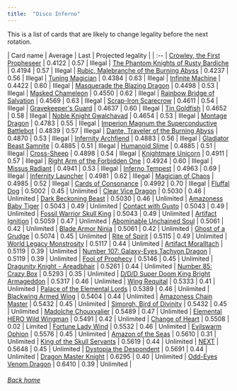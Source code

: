 ```yaml
---
title:  "Disco Inferno"
---
```


This is a list of cards that are likely to change legality before the next rotation.

| Card name | Average | Last | Projected legality |
| :-- |
[Crowley, the First Propheseer](https://db.ygoprodeck.com/card/?search=Crowley,%20the%20First%20Propheseer) | 0.4122 | 0.57 | Illegal |
[The Phantom Knights of Rusty Bardiche](https://db.ygoprodeck.com/card/?search=The%20Phantom%20Knights%20of%20Rusty%20Bardiche) | 0.4194 | 0.57 | Illegal |
[Rubic, Malebranche of the Burning Abyss](https://db.ygoprodeck.com/card/?search=Rubic,%20Malebranche%20of%20the%20Burning%20Abyss) | 0.4237 | 0.56 | Illegal |
[Tuning Magician](https://db.ygoprodeck.com/card/?search=Tuning%20Magician) | 0.4384 | 0.63 | Illegal |
[Infinite Machine](https://db.ygoprodeck.com/card/?search=Infinite%20Machine) | 0.4422 | 0.60 | Illegal |
[Masquerade the Blazing Dragon](https://db.ygoprodeck.com/card/?search=Masquerade%20the%20Blazing%20Dragon) | 0.4498 | 0.53 | Illegal |
[Masked Chameleon](https://db.ygoprodeck.com/card/?search=Masked%20Chameleon) | 0.4550 | 0.62 | Illegal |
[Rainbow Bridge of Salvation](https://db.ygoprodeck.com/card/?search=Rainbow%20Bridge%20of%20Salvation) | 0.4569 | 0.63 | Illegal |
[Scrap-Iron Scarecrow](https://db.ygoprodeck.com/card/?search=Scrap-Iron%20Scarecrow) | 0.4611 | 0.54 | Illegal |
[Gravekeeper's Guard](https://db.ygoprodeck.com/card/?search=Gravekeeper's%20Guard) | 0.4637 | 0.60 | Illegal |
[Tin Goldfish](https://db.ygoprodeck.com/card/?search=Tin%20Goldfish) | 0.4652 | 0.58 | Illegal |
[Noble Knight Gwalchavad](https://db.ygoprodeck.com/card/?search=Noble%20Knight%20Gwalchavad) | 0.4654 | 0.53 | Illegal |
[Montage Dragon](https://db.ygoprodeck.com/card/?search=Montage%20Dragon) | 0.4783 | 0.55 | Illegal |
[Imperion Magnum the Superconductive Battlebot](https://db.ygoprodeck.com/card/?search=Imperion%20Magnum%20the%20Superconductive%20Battlebot) | 0.4839 | 0.57 | Illegal |
[Dante, Traveler of the Burning Abyss](https://db.ygoprodeck.com/card/?search=Dante,%20Traveler%20of%20the%20Burning%20Abyss) | 0.4870 | 0.53 | Illegal |
[Infernity Archfiend](https://db.ygoprodeck.com/card/?search=Infernity%20Archfiend) | 0.4883 | 0.56 | Illegal |
[Gladiator Beast Samnite](https://db.ygoprodeck.com/card/?search=Gladiator%20Beast%20Samnite) | 0.4885 | 0.51 | Illegal |
[Humanoid Slime](https://db.ygoprodeck.com/card/?search=Humanoid%20Slime) | 0.4885 | 0.51 | Illegal |
[Cross-Sheep](https://db.ygoprodeck.com/card/?search=Cross-Sheep) | 0.4898 | 0.54 | Illegal |
[Knightmare Unicorn](https://db.ygoprodeck.com/card/?search=Knightmare%20Unicorn) | 0.4911 | 0.57 | Illegal |
[Right Arm of the Forbidden One](https://db.ygoprodeck.com/card/?search=Right%20Arm%20of%20the%20Forbidden%20One) | 0.4924 | 0.60 | Illegal |
[Missus Radiant](https://db.ygoprodeck.com/card/?search=Missus%20Radiant) | 0.4941 | 0.53 | Illegal |
[Inferno Tempest](https://db.ygoprodeck.com/card/?search=Inferno%20Tempest) | 0.4963 | 0.69 | Illegal |
[Infernity Launcher](https://db.ygoprodeck.com/card/?search=Infernity%20Launcher) | 0.4981 | 0.62 | Illegal |
[Magician of Chaos](https://db.ygoprodeck.com/card/?search=Magician%20of%20Chaos) | 0.4985 | 0.52 | Illegal |
[Cards of Consonance](https://db.ygoprodeck.com/card/?search=Cards%20of%20Consonance) | 0.4992 | 0.70 | Illegal |
[Fluffal Dog](https://db.ygoprodeck.com/card/?search=Fluffal%20Dog) | 0.5002 | 0.45 | Unlimited |
[Clear Vice Dragon](https://db.ygoprodeck.com/card/?search=Clear%20Vice%20Dragon) | 0.5030 | 0.46 | Unlimited |
[Dark Beckoning Beast](https://db.ygoprodeck.com/card/?search=Dark%20Beckoning%20Beast) | 0.5030 | 0.46 | Unlimited |
[Amazoness Baby Tiger](https://db.ygoprodeck.com/card/?search=Amazoness%20Baby%20Tiger) | 0.5043 | 0.49 | Unlimited |
[Contact with Gusto](https://db.ygoprodeck.com/card/?search=Contact%20with%20Gusto) | 0.5043 | 0.49 | Unlimited |
[Fossil Warrior Skull King](https://db.ygoprodeck.com/card/?search=Fossil%20Warrior%20Skull%20King) | 0.5043 | 0.49 | Unlimited |
[Artifact Ignition](https://db.ygoprodeck.com/card/?search=Artifact%20Ignition) | 0.5059 | 0.47 | Unlimited |
[Abominable Unchained Soul](https://db.ygoprodeck.com/card/?search=Abominable%20Unchained%20Soul) | 0.5061 | 0.42 | Unlimited |
[Blade Armor Ninja](https://db.ygoprodeck.com/card/?search=Blade%20Armor%20Ninja) | 0.5061 | 0.42 | Unlimited |
[Ghost of a Grudge](https://db.ygoprodeck.com/card/?search=Ghost%20of%20a%20Grudge) | 0.5074 | 0.45 | Unlimited |
[Rite of Spirit](https://db.ygoprodeck.com/card/?search=Rite%20of%20Spirit) | 0.5115 | 0.49 | Unlimited |
[World Legacy Monstrosity](https://db.ygoprodeck.com/card/?search=World%20Legacy%20Monstrosity) | 0.5117 | 0.44 | Unlimited |
[Artifact Moralltach](https://db.ygoprodeck.com/card/?search=Artifact%20Moralltach) | 0.5119 | 0.39 | Unlimited |
[Number 107: Galaxy-Eyes Tachyon Dragon](https://db.ygoprodeck.com/card/?search=Number%20107:%20Galaxy-Eyes%20Tachyon%20Dragon) | 0.5119 | 0.39 | Unlimited |
[Fool of Prophecy](https://db.ygoprodeck.com/card/?search=Fool%20of%20Prophecy) | 0.5146 | 0.45 | Unlimited |
[Dragunity Knight - Areadbhair](https://db.ygoprodeck.com/card/?search=Dragunity%20Knight%20-%20Areadbhair) | 0.5261 | 0.44 | Unlimited |
[Number 85: Crazy Box](https://db.ygoprodeck.com/card/?search=Number%2085:%20Crazy%20Box) | 0.5293 | 0.35 | Unlimited |
[D/D/D Super Doom King Bright Armageddon](https://db.ygoprodeck.com/card/?search=D/D/D%20Super%20Doom%20King%20Bright%20Armageddon) | 0.5317 | 0.46 | Unlimited |
[Wing Requital](https://db.ygoprodeck.com/card/?search=Wing%20Requital) | 0.5333 | 0.41 | Unlimited |
[Palace of the Elemental Lords](https://db.ygoprodeck.com/card/?search=Palace%20of%20the%20Elemental%20Lords) | 0.5389 | 0.46 | Unlimited |
[Blackwing Armed Wing](https://db.ygoprodeck.com/card/?search=Blackwing%20Armed%20Wing) | 0.5404 | 0.44 | Unlimited |
[Amazoness Chain Master](https://db.ygoprodeck.com/card/?search=Amazoness%20Chain%20Master) | 0.5432 | 0.45 | Unlimited |
[Simorgh, Bird of Divinity](https://db.ygoprodeck.com/card/?search=Simorgh,%20Bird%20of%20Divinity) | 0.5432 | 0.45 | Unlimited |
[Madolche Chouxvalier](https://db.ygoprodeck.com/card/?search=Madolche%20Chouxvalier) | 0.5489 | 0.47 | Unlimited |
[Elemental HERO Wild Wingman](https://db.ygoprodeck.com/card/?search=Elemental%20HERO%20Wild%20Wingman) | 0.5491 | 0.42 | Unlimited |
[Change of Heart](https://db.ygoprodeck.com/card/?search=Change%20of%20Heart) | 0.5508 | 0.02 | Limited |
[Fortune Lady Wind](https://db.ygoprodeck.com/card/?search=Fortune%20Lady%20Wind) | 0.5532 | 0.46 | Unlimited |
[Evilswarm Ophion](https://db.ygoprodeck.com/card/?search=Evilswarm%20Ophion) | 0.5576 | 0.45 | Unlimited |
[Amazon of the Seas](https://db.ygoprodeck.com/card/?search=Amazon%20of%20the%20Seas) | 0.5610 | 0.31 | Unlimited |
[King of the Skull Servants](https://db.ygoprodeck.com/card/?search=King%20of%20the%20Skull%20Servants) | 0.5619 | 0.44 | Unlimited |
[NEXT](https://db.ygoprodeck.com/card/?search=NEXT) | 0.5648 | 0.45 | Unlimited |
[Dystopia the Despondent](https://db.ygoprodeck.com/card/?search=Dystopia%20the%20Despondent) | 0.5691 | 0.44 | Unlimited |
[Dragon Master Knight](https://db.ygoprodeck.com/card/?search=Dragon%20Master%20Knight) | 0.6295 | 0.40 | Unlimited |
[Odd-Eyes Venom Dragon](https://db.ygoprodeck.com/card/?search=Odd-Eyes%20Venom%20Dragon) | 0.6410 | 0.39 | Unlimited |

###### [Back home](index)